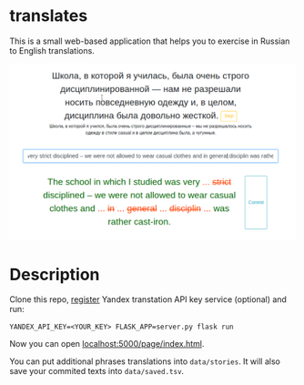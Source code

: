 # translates

This is a small web-based application that helps you to exercise in Russian to English translations.


![alt text](https://raw.githubusercontent.com/generall/translates/master/docs/screen.png)

# Description

Clone this repo, [register](https://tech.yandex.com/translate/) Yandex transtation API key service (optional) and run:

```
YANDEX_API_KEY=<YOUR_KEY> FLASK_APP=server.py flask run
```
Now you can open [localhost:5000/page/index.html](http://localhost:5000/page/index.html).

You can put additional phrases translations into `data/stories`.
It will also save your commited texts into `data/saved.tsv`.


